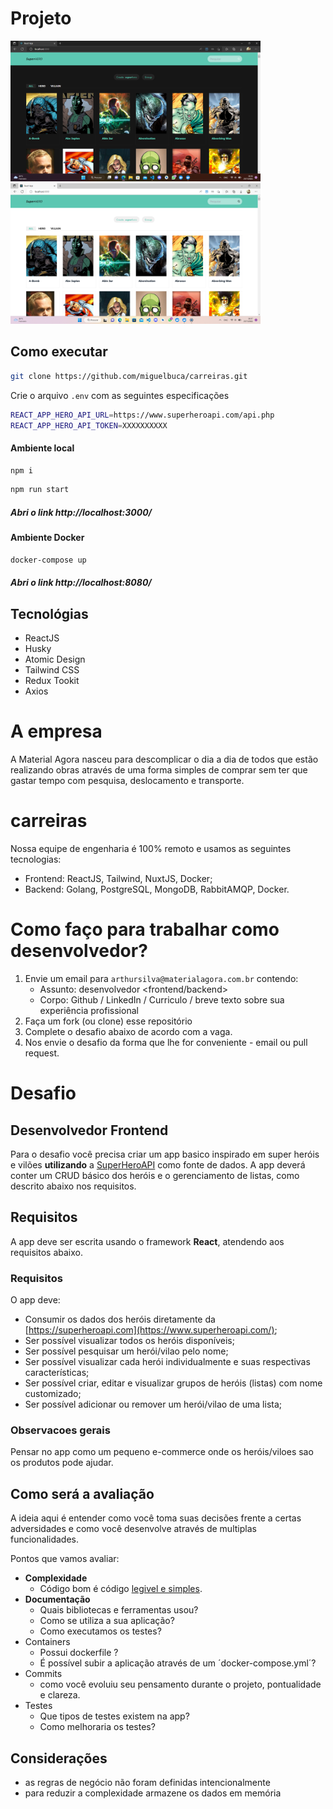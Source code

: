 # Projeto

[<img src="src/assets/docs/dark-mode.png" width="400"/>](dark-mode.png)
[<img src="src/assets/docs/light-mode.png" width="400"/>](light-mode.png)

## Como executar
```bash 
git clone https://github.com/miguelbuca/carreiras.git
```

Crie o arquivo ``.env`` com as seguintes especificações

```bash 
REACT_APP_HERO_API_URL=https://www.superheroapi.com/api.php
REACT_APP_HERO_API_TOKEN=XXXXXXXXXX
```

#### Ambiente local

```bash 
npm i
```
```bash 
npm run start
```

##### Abri o link http://localhost:3000/


#### Ambiente Docker

```bash 
docker-compose up
```

##### Abri o link http://localhost:8080/




## Tecnológias 
- ReactJS
- Husky
- Atomic Design
- Tailwind CSS
- Redux Tookit
- Axios

# A empresa

A Material Agora nasceu para descomplicar o dia a dia de todos que estão realizando obras através de uma forma simples de comprar sem ter que gastar tempo com pesquisa, deslocamento e transporte.

# carreiras
Nossa equipe de engenharia é 100% remoto e usamos as seguintes tecnologias:
- Frontend: ReactJS, Tailwind, NuxtJS, Docker;
- Backend: Golang, PostgreSQL, MongoDB, RabbitAMQP, Docker.

# Como faço para trabalhar como desenvolvedor?

1. Envie um email para `arthursilva@materialagora.com.br` contendo:
    - Assunto: desenvolvedor <frontend/backend>
    - Corpo: Github / LinkedIn / Curriculo / breve texto sobre sua experiência profissional
2. Faça um fork (ou clone) esse repositório
3. Complete o desafio abaixo de acordo com a vaga.
4. Nos envie o desafio da forma que lhe for conveniente - email ou pull request.

# Desafio
## Desenvolvedor Frontend
Para o desafio você precisa criar um app basico inspirado em super heróis e vilões **utilizando** a [SuperHeroAPI](https://www.superheroapi.com/) como fonte de dados. A app deverá conter um CRUD básico dos heróis e o gerenciamento de listas, como descrito abaixo nos requisitos.

## Requisitos

A app deve ser escrita usando o framework **React**, atendendo aos requisitos abaixo.

### Requisitos

O app deve:
- Consumir os dados dos heróis diretamente da [https://superheroapi.com](https://www.superheroapi.com/);
- Ser possível visualizar todos os heróis disponíveis;
- Ser possível pesquisar um herói/vilao pelo nome;
- Ser possível visualizar cada herói individualmente e suas respectivas características;
- Ser possível criar, editar e visualizar grupos de heróis (listas) com nome customizado;
- Ser possível adicionar ou remover um herói/vilao de uma lista;

### Observacoes gerais

Pensar no app como um pequeno e-commerce onde os heróis/viloes sao os produtos pode ajudar.

## Como será a avaliação

A ideia aqui é entender como você toma suas decisões frente a certas adversidades e como você desenvolve através de multiplas funcionalidades.

Pontos que vamos avaliar:
- **Complexidade**
  - Código bom é código [legivel e simples](https://medium.com/trainingcenter/golang-d94e16d4b383).
- **Documentação**
  - Quais bibliotecas e ferramentas usou?
  - Como se utiliza a sua aplicação?
  - Como executamos os testes?
- Containers
  - Possui dockerfile ?
  - É possível subir a aplicação através de um ´docker-compose.yml´?
- Commits
  - como você evoluiu seu pensamento durante o projeto, pontualidade e clareza.
- Testes
  - Que tipos de testes existem na app?
  - Como melhoraria os testes?


## Considerações
- as regras de negócio não foram definidas intencionalmente
- para reduzir a complexidade armazene os dados em memória

